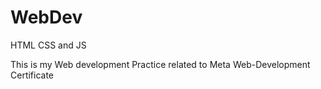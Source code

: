 # WebDev
HTML CSS and JS

This is my Web development Practice related to Meta Web-Development Certificate
